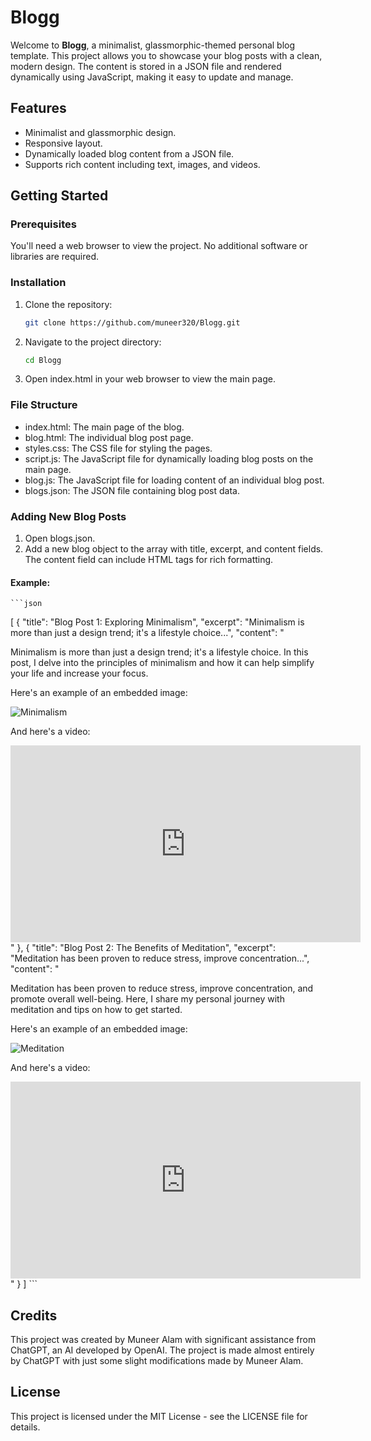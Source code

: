 # Blogg

Welcome to **Blogg**, a minimalist, glassmorphic-themed personal blog template. This project allows you to showcase your blog posts with a clean, modern design. The content is stored in a JSON file and rendered dynamically using JavaScript, making it easy to update and manage.

## Features

- Minimalist and glassmorphic design.
- Responsive layout.
- Dynamically loaded blog content from a JSON file.
- Supports rich content including text, images, and videos.

## Getting Started

### Prerequisites

You'll need a web browser to view the project. No additional software or libraries are required.

### Installation

1. Clone the repository:
   ```sh
   git clone https://github.com/muneer320/Blogg.git
   ```
2. Navigate to the project directory:
   ```sh
   cd Blogg
   ```
3. Open index.html in your web browser to view the main page.

### File Structure

- index.html: The main page of the blog.
- blog.html: The individual blog post page.
- styles.css: The CSS file for styling the pages.
- script.js: The JavaScript file for dynamically loading blog posts on the main page.
- blog.js: The JavaScript file for loading content of an individual blog post.
- blogs.json: The JSON file containing blog post data.

### Adding New Blog Posts

1. Open blogs.json.
2. Add a new blog object to the array with title, excerpt, and content fields. The content field can include HTML tags for rich formatting.

#### Example:

    ```json
[
{
"title": "Blog Post 1: Exploring Minimalism",
"excerpt": "Minimalism is more than just a design trend; it's a lifestyle choice...",
"content": "<p>Minimalism is more than just a design trend; it's a lifestyle choice. In this post, I delve into the principles of minimalism and how it can help simplify your life and increase your focus.</p><p>Here's an example of an embedded image:</p><img src='image1.jpg' alt='Minimalism'><p>And here's a video:</p><iframe width='560' height='315' src='https://www.youtube.com/embed/dQw4w9WgXcQ' frameborder='0' allowfullscreen></iframe>"
},
{
"title": "Blog Post 2: The Benefits of Meditation",
"excerpt": "Meditation has been proven to reduce stress, improve concentration...",
"content": "<p>Meditation has been proven to reduce stress, improve concentration, and promote overall well-being. Here, I share my personal journey with meditation and tips on how to get started.</p><p>Here's an example of an embedded image:</p><img src='image2.jpg' alt='Meditation'><p>And here's a video:</p><iframe width='560' height='315' src='https://www.youtube.com/embed/dQw4w9WgXcQ' frameborder='0' allowfullscreen></iframe>"
}
]
    ```

## Credits
This project was created by Muneer Alam with significant assistance from ChatGPT, an AI developed by OpenAI. The project is made almost entirely by ChatGPT with just some slight modifications made by Muneer Alam.

## License
This project is licensed under the MIT License - see the LICENSE file for details.